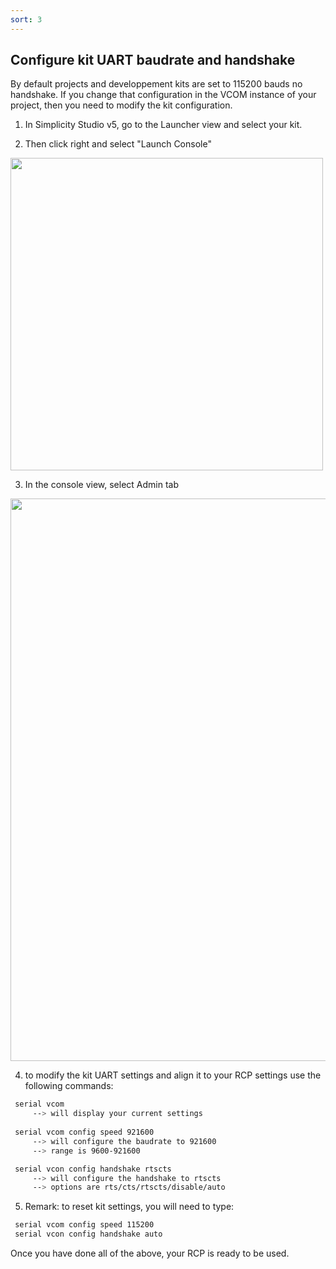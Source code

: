 ```yaml
---
sort: 3
---
```


## Configure kit UART baudrate and handshake 

By default projects and developpement kits are set to 115200 bauds no handshake.
If you change that configuration in the VCOM instance of your project, then you need to modify the kit configuration.

  1.  In Simplicity Studio v5, go to the Launcher view and select your kit.

  2.  Then click right and select "Launch Console"

   <img src="./images/studio_2023-05-03_09-35-23.png" alt="" width="500" class="center">

  3.  In the console view, select Admin tab

   <img src="./images/studio_2023-05-03_09-38-38.png" alt="" width="900" class="center">

  4. to modify the kit UART settings and align it to your RCP settings use the following commands:

   ```sh
    serial vcom    
        --> will display your current settings
    
    serial vcom config speed 921600
        --> will configure the baudrate to 921600
        --> range is 9600-921600

    serial vcon config handshake rtscts
        --> will configure the handshake to rtscts
        --> options are rts/cts/rtscts/disable/auto
   ```

  5. Remark: to reset kit settings, you will need to type:

  ```sh
   serial vcom config speed 115200
   serial vcon config handshake auto
  ```

Once you have done all of the above, your RCP is ready to be used.